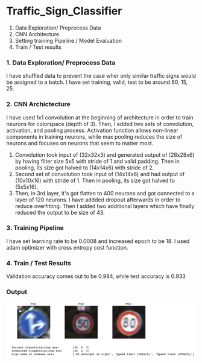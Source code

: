 # Traffic_Sign_Classifier

1. Data Exploration/ Preprocess Data
2. CNN Architecture
3. Setting training Pipeline / Model Evaluation
4. Train / Test results

### 1. Data Exploration/ Preprocess Data

I have shuffled data to prevent the case wher only similar traffic signs would be assigned to a batch. I have set training, valid, test to be around 60, 15, 25.

### 2. CNN Archictecture
I have used 1x1 convolution at the beginning of architecture in order to train neurons for colorspace (depth of 3). Then, I added two sets of convolution, activation, and pooling process. Activation function allows non-linear components in training neurons, while max pooling reduces the size of neurons and focuses on neurons that seem to matter most.
1) Convolution took input of (32x32x3) and generated output of (28x28x6) by having filter size 5x5 with stride of 1 and valid padding. Then in pooling, its size got halved to (14x14x6) with stride of 2.
2) Second set of convolution took input of (14x14x6) and had output of (10x10x16) with stride of 1. Then in pooling, its size got halved to (5x5x16).
3) Then, in 3rd layer, it's got flatten to 400 neurons and got connected to a layer of 120 neurons. I have addded dropout afterwards in order to reduce overfitting. Then I added two additional layers which have finally reduced the output to be size of 43.

### 3. Training Pipeline 

I have set learning rate to be 0.0008 and increased epoch to be 18. I used adam optimizer with cross entropy cost function. 

### 4. Train / Test Results
Validation accuracy comes out to be 0.984, while test accuracy is 0.933

### Output
![FinalImage](./output.png)
